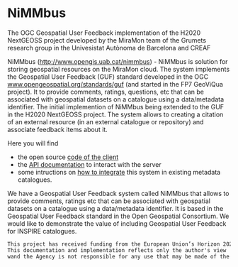 # NiMMbus
The OGC Geospatial User Feedback implementation of the H2020 NextGEOSS project developed by the MiraMon team of the Grumets research group in the Univesistat Autònoma de Barcelona and CREAF

NiMMbus (http://www.opengis.uab.cat/nimmbus) -  NiMMbus is solution for storing geospatial resources on the MiraMon cloud. The system implements the Geospatial User Feedback (GUF) standard developed in the OGC www.opengeospatial.org/standards/guf (and started in the FP7 GeoViQua project). It to provide comments, ratings, questions, etc that can be associated with geospatial datasets on a catalogue using a data/metadata identifier. The initial implemention of NiMMbus being extended to the GUF in the H2020 NextGEOSS project. The system allows to creating a citation of an external resource (in an external catalogue or repository) and  associate feedback items about it. 

Here you will find 
  * the open source [code of the client](client_js)
  * the [API documentation](API) to interact with the server
  * some intructions on [how to integrate](GUF_integration) this system in existing metadata catalogues.
  
We have a Geospatial User Feedback system called NiMMbus that allows to provide comments, ratings etc that can be associated with geospatial datasets on a catalogue using a data/metadata identifier. It is based in the Geospatial User Feedback standard in the Open Geospatial Consortium. We would like to demonstrate the value of including Geospatial User Feedback for INSPIRE catalogues. 

```
This project has received funding from the European Union’s Horizon 2020 research and innovation programme  under grant agreement No 730329. 
This documentation and implementation reflects only the author's view wand the Agency is not responsible for any use that may be made of the information it contains. 
```


